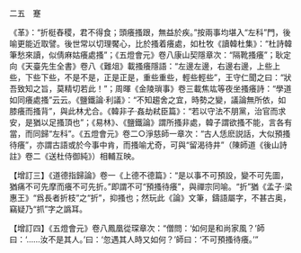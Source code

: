 二五　蹇

《革》：“折梃舂稷，君不得食；頭癢搔跟，無益於疾。”按兩事均堪入“左科”門，後喻更能近取譬。後世常以切理饜心，比於搔着癢處，如杜牧《讀韓杜集》：“杜詩韓筆愁來讀，似倩麻姑癢處搔”；《五燈會元》卷八康山契隱章次：“隔靴搔癢”；耿定向《天臺先生全書》卷八《難俎》載搔癢隱語：“左邊左邊，右邊右邊，上些上些，下些下些，不是不是，正是正是，重些重些，輕些輕些”，王守仁聞之曰：“狀吾致知之旨，莫精切若此！”；周暉《金陵瑣事》卷三載焦竑等夜坐搔癢詩：“學道如同癢處搔”云云。《鹽鐵論·利議》：“不知趨舍之宜，時勢之變，議論無所依，如膝癢而搔背”，與此林尤合。《韓非子·姦劫弒臣篇》：“若以守法不朋黨，治官而求安，是猶以足搔頂也”；《易林》、《鹽鐵論》謂所搔非處，韓子謂欲搔不能，言各有當，而同歸“左科”。《五燈會元》卷二○淨慈師一章次：“古人恁麽説話，大似預搔待癢”，亦謂古語或於今事中肯，而搔喻尤奇，可與“留渴待井”（陳師道《後山詩註》卷二《送杜侍御純》）相輔互映。

【增訂三】《道德指歸論》卷一《上德不德篇》：“是以事不可預設，變不可先圖，猶痛不可先摩而癢不可先折。”即謂不可“預搔待癢”，與禪宗同喻。“折”猶《孟子·梁惠王》“爲長者折枝”之“折”，抑搔也；然玩此《論》文筆，鑄語屬字，不甚古奥，竊疑乃“抓”字之譌耳。

【增訂四】《五燈會元》卷八鳳凰從琛章次：“僧問：‘如何是和尚家風？’師曰：‘……汝不是其人。’曰：‘忽遇其人時又如何？’師曰：‘不可預搔待癢。’”